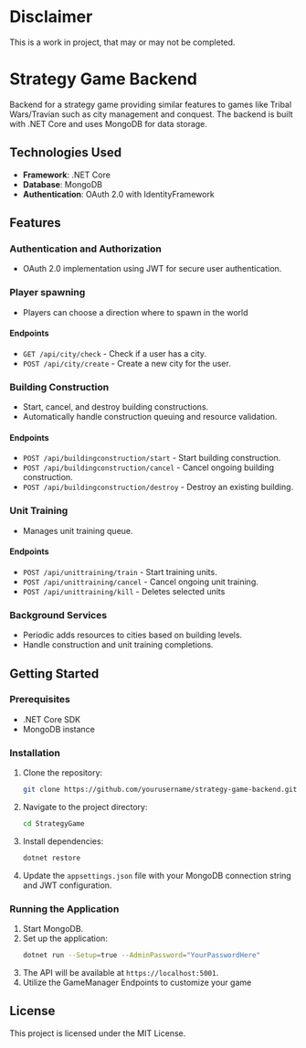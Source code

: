 # Disclaimer
This is a work in project, that may or may not be completed.

# Strategy Game Backend

Backend for a strategy game providing similar features to games like Tribal Wars/Travian such as city management and conquest. The backend is built with .NET Core and uses MongoDB for data storage.

## Technologies Used
- **Framework**: .NET Core
- **Database**: MongoDB
- **Authentication**: OAuth 2.0 with IdentityFramework

## Features

### Authentication and Authorization
- OAuth 2.0 implementation using JWT for secure user authentication.

### Player spawning
- Players can choose a direction where to spawn in the world

#### Endpoints
- `GET /api/city/check` - Check if a user has a city.
- `POST /api/city/create` - Create a new city for the user.

### Building Construction
- Start, cancel, and destroy building constructions.
- Automatically handle construction queuing and resource validation.

#### Endpoints
- `POST /api/buildingconstruction/start` - Start building construction.
- `POST /api/buildingconstruction/cancel` - Cancel ongoing building construction.
- `POST /api/buildingconstruction/destroy` - Destroy an existing building.

### Unit Training
- Manages unit training queue.

#### Endpoints
- `POST /api/unittraining/train` - Start training units.
- `POST /api/unittraining/cancel` - Cancel ongoing unit training.
- `POST /api/unittraining/kill` - Deletes selected units


### Background Services
- Periodic adds resources to cities based on building levels.
- Handle construction and unit training completions.

## Getting Started

### Prerequisites
- .NET Core SDK
- MongoDB instance

### Installation
1. Clone the repository:
   ```bash
   git clone https://github.com/yourusername/strategy-game-backend.git
   ```
2. Navigate to the project directory:
   ```bash
   cd StrategyGame
   ```
3. Install dependencies:
   ```bash
   dotnet restore
   ```
4. Update the `appsettings.json` file with your MongoDB connection string and JWT configuration.

### Running the Application
1. Start MongoDB.
2. Set up the application:
   ```bash
   dotnet run --Setup=true --AdminPassword="YourPasswordHere"
   ```
3. The API will be available at `https://localhost:5001`.
4. Utilize the GameManager Endpoints to customize your game

## License
This project is licensed under the MIT License.
